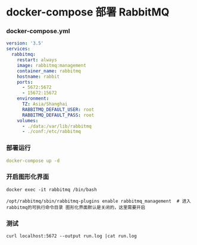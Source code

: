 # docker-compose 部署 RabbitMQ

### docker-compose.yml

```yaml
version: '3.5'
services:
  rabbitmq:
    restart: always
    image: rabbitmq:management
    container_name: rabbitmq
    hostname: rabbit
    ports:
      - 5672:5672
      - 15672:15672
    environment:
      TZ: Asia/Shanghai
      RABBITMQ_DEFAULT_USER: root
      RABBITMQ_DEFAULT_PASS: root
    volumes:
      - ./data:/var/lib/rabbitmq
      - ./conf:/etc/rabbitmq
```

### 部署运行

```yaml
docker-compose up -d
```

### 开启图形化界面

```shell
docker exec -it rabbitmq /bin/bash
```

```shell
/opt/rabbitmq/sbin/rabbitmq-plugins enable rabbitmq_management	# 进入rabbitmq的可执行命令目录 图形化界面默认是关闭的，这里需要开启
```

### 测试

```shell
curl localhost:5672 --output run.log |cat run.log
```
